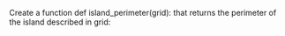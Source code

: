 Create a function def island_perimeter(grid): that returns the perimeter of the island described in grid:
